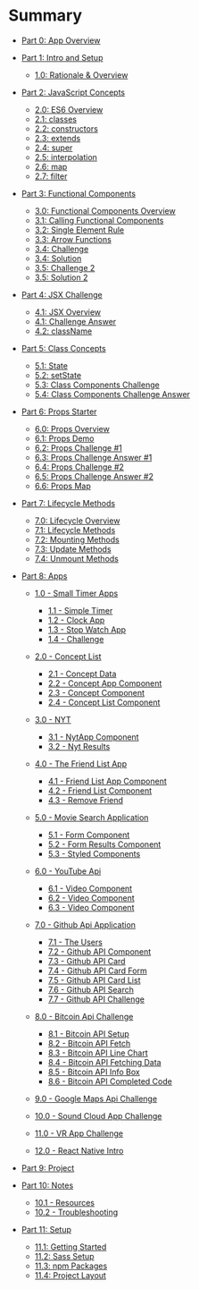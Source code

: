 # Summary
* [Part 0: App Overview](README.md)

* [Part 1: Intro and Setup]()
    * [1.0: Rationale & Overview](site/1.0-ReactRationale.md)

* [Part 2: JavaScript Concepts]()
    * [2.0: ES6 Overview](concepts/4-JavaScript-Concepts/4.0-Class-Components.md)
    * [2.1: classes](concepts/4-JavaScript-Concepts/4.1-ES6-Classes.md)
    * [2.2: constructors](concepts/4-JavaScript-Concepts/4.2-constructors.md)
    * [2.3: extends](concepts/4-JavaScript-Concepts/4.3-extends.md)
    * [2.4: super](concepts/4-JavaScript-Concepts/4.4-super.md)
    * [2.5: interpolation](concepts/4-JavaScript-Concepts/4.5-interpolation.md)
    * [2.6: map](concepts/4-JavaScript-Concepts/4.6-map.md)
    * [2.7: filter](concepts/4-JavaScript-Concepts/4.7-filter.md)

* [Part 3: Functional Components]()
    * [3.0: Functional Components Overview](concepts/2-Functional-Components/2.0-Functional-Components.md)
    * [3.1: Calling Functional Components](concepts/2-Functional-Components/2.1-Functional-Component-Calling.md)
    * [3.2: Single Element Rule](concepts/2-Functional-Components/2.2-Functional-Component-Single-Element-Rule.md)
    * [3.3: Arrow Functions](concepts/2-Functional-Components/2.3-Functional-Component-Arrow-Functions.md)
    * [3.4: Challenge](concepts/2-Functional-Components/2.4-Functional-Component-Challenge.md)
    * [3.4: Solution](concepts/2-Functional-Components/2.4-Functional-Component-ChallengeAnswer.md)
    * [3.5: Challenge 2](concepts/2-Functional-Components/2.5-Functional-Component-Challenge2.md)
    * [3.5: Solution 2](concepts/2-Functional-Components/2.5-Functional-Component-Challenge2Answer.md)

* [Part 4: JSX Challenge]()
    * [4.1: JSX Overview](concepts/3-JSX/3.0-JSX-Challenge.md)
    * [4.1: Challenge Answer](concepts/3-JSX/3.1-JSX-Challenge-Answer.md)
    * [4.2: className](concepts/3-JSX/3.2-JSX-className.md)

* [Part 5: Class Concepts]()
    * [5.1: State](concepts/4-ClassComponents/1.1-ClassComponent_State_Simple.md)
    * [5.2: setState](concepts/4-ClassComponents/1.2-ClassComponent_setState_Counter.md)
    * [5.3: Class Components Challenge](concepts/4-ClassComponents/1.3-ClassComponent_State_Challenge.md)
    * [5.4: Class Components Challenge Answer](concepts/4-ClassComponents/1.3-ClassComponent_State_Challenge_Answer.md)

* [Part 6: Props Starter]()
    * [6.0: Props Overview](concepts/5-props/6.0-props_starter.md)
    * [6.1: Props Demo](concepts/5-props/6.1-props_demo.md)
    * [6.2: Props Challenge #1](concepts/5-props/6.2-props-challenge.md)
    * [6.3: Props Challenge Answer #1](concepts/5-props/6.3-props-challenge-answer.md)
    * [6.4: Props Challenge #2](concepts/5-props/6.4-props-challenge-2.md)
    * [6.5: Props Challenge Answer #2](concepts/5-props/6.5-props-challenge-answer-2.md)
    * [6.6: Props Map](concepts/5-props/6.6-props-map.md)

* [Part 7: Lifecycle Methods]()
    * [7.0: Lifecycle Overview](concepts/6-Lifecycle/6.0-lifecycle-methods-overview.md)
    * [7.1: Lifecycle Methods](concepts/6-Lifecycle/6.1-lifecycle-methods.md)
    * [7.2: Mounting Methods](concepts/6-Lifecycle/6.2-birth-methods.md)
    * [7.3: Update Methods](concepts/6-Lifecycle/6.3-update-methods.md)
    * [7.4: Unmount Methods](concepts/6-Lifecycle/6.4-unmount-methods.md)

* [Part 8: Apps](apps/00-apps-overview/0.0-apps.md)
    * [1.0 - Small Timer Apps](apps/01-timer-apps/1.0-timer-apps.md)
        * [1.1 - Simple Timer](apps/01-timer-apps/1.1-simple-timer.md)
        * [1.2 - Clock App ](apps/01-timer-apps/1.2-clock-app.md)
        * [1.3 - Stop Watch App ](apps/01-timer-apps/1.3-stop-watch-app.md)
        * [1.4 - Challenge ](apps/01-timer-apps/1.4-timer-challenge.md)
    * [2.0 - Concept List ](apps/02-concept-list/2.0-concept-list-app.md)
        * [2.1 - Concept Data](apps/02-concept-list/2.1-concepts-data.md)
        * [2.2 - Concept App Component](apps/02-concept-list/2.2-concept-list-app.md)
        * [2.3 - Concept Component](apps/02-concept-list/2.3-concept.md)
        * [2.4 - Concept List Component](apps/02-concept-list/2.4-concept-list.md)
    * [3.0 - NYT](apps/12-nyt-rewrite-app/1.0-nyt-intro.md)
        * [3.1 - NytApp Component](apps/12-nyt-rewrite-app/1.1-nyt-app.md)
        * [3.2 - Nyt Results](apps/12-nyt-rewrite-app/1.2-nyt-results.md)
    * [4.0 - The Friend List App ](apps/03-friend-list-app/3.0-friend-list-overview.md)
        * [4.1 - Friend List App Component](apps/03-friend-list-app/3.1-friend-list-app-component.md)
        * [4.2 - Friend List Component](apps/03-friend-list-app/3.2-friend-list.md)
        * [4.3 - Remove Friend](apps/03-friend-list-app/3.3-remove-friends.md)
    * [5.0 - Movie Search Application ](apps/04-movie-app/4.0-movie-search-app.md)
        * [5.1 - Form Component ](apps/04-movie-app/4.1-movie-form.md)
        * [5.2 - Form Results Component ](apps/04-movie-app/4.2-movie-form-results.md)
        * [5.3 - Styled Components ](apps/04-movie-app/4.3-movie-styled-components.md)
    * [6.0 - YouTube Api ](apps/05-youtube-app/5.0-youtube-api.md)
        * [6.1 - Video Component](apps/05-youtube-app/5.1-video.md)
        * [6.2 - Video Component](apps/05-youtube-app/5.2-search-bar.md)
        * [6.3 - Video Component](apps/05-youtube-app/5.3-video-detail.md)
    * [7.0 - Github Api Application](apps/06-github-app/6.0-github-api-app.md)
        * [7.1 - The Users](apps/06-github-app/6.1-github-api-users.md)
        * [7.2 - Github API Component](apps/06-github-app/6.2-github-api-githubapp.md)
        * [7.3 - Github API Card](apps/06-github-app/6.3-github-api-card.md)
        * [7.4 - Github API Card Form](apps/06-github-app/6.4-github-api-cardform.md)
        * [7.5 - Github API Card List](apps/06-github-app/6.5-github-api-cardlist.md)
        * [7.6 - Github API Search](apps/06-github-app/6.6-github-api-search.md)
        * [7.7 - Github API Challenge](apps/06-github-app/6.7-github-api-challenge.md)

    * [8.0 - Bitcoin Api Challenge ](apps/07-bitcoin-app/7.0-bitcoin-api-app.md)
        * [8.1 - Bitcoin API Setup](apps/07-bitcoin-app/7.1-bitcoin-api-setup.md)
        * [8.2 - Bitcoin API Fetch](apps/07-bitcoin-app/7.2-bitcoin-api-fetch.md)
        * [8.3 - Bitcoin API Line Chart](apps/07-bitcoin-app/7.3-bitcoin-api-linechart.md)
        * [8.4 - Bitcoin API Fetching Data](apps/07-bitcoin-app/7.4-bitcoin-api-fetchingData.md)
        * [8.5 - Bitcoin API Info Box](apps/07-bitcoin-app/7.5-bitcoin-api-infobox.md)
        * [8.6 - Bitcoin API Completed Code](apps/07-bitcoin-app/7.6-bitcoin-api-completedCode.md)

    * [9.0 - Google Maps Api Challenge](apps/08-google-maps-app/8.0-google-maps-api.md)
    * [10.0 - Sound Cloud App Challenge](apps/09-music-app/9.0-music-app-challenge.md)
    * [11.0 - VR App Challenge](apps/10-vr-app/10.0-vr-app.md)
    * [12.0 - React Native Intro](apps/11-react-native-app/11.0-react-native-app.md)

* [Part 9: Project](project/01-capstone-project.md)

* [Part 10: Notes]()
   * [10.1 - Resources](99-Resources.md)
   * [10.2 - Troubleshooting](99-ErrorHandling.md)

* [Part 11: Setup]()
    * [11.1: Getting Started](site/1.1-GettingStarted.md)
    * [11.2: Sass Setup](site/1.2-Sass-Setup.md)
    * [11.3: npm Packages](site/1.3-npm-Packages.md)
    * [11.4: Project Layout](site/1.4-Project-Layout.md)